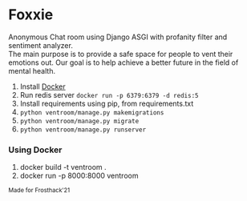 # Foxxie
Anonymous Chat room using Django ASGI with profanity filter and sentiment analyzer.  
The main purpose is to provide a safe space for people to vent their emotions out. Our goal is to help achieve a better future in the field of mental health.


1. Install [Docker](https://docs.docker.com/get-docker/)
2. Run redis server `docker run -p 6379:6379 -d redis:5 `  
3. Install requirements using pip, from requirements.txt  
4. `python ventroom/manage.py makemigrations`
5. `python ventroom/manage.py migrate`
6. `python ventroom/manage.py runserver`

### Using Docker
1. docker build -t ventroom .
2. docker run -p 8000:8000 ventroom


<sub>Made for Frosthack'21</sub>
